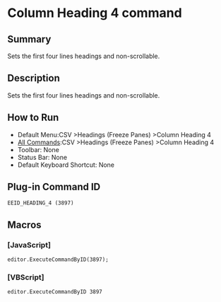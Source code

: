 # Column Heading 4 command

## Summary

Sets the first four lines headings and non-scrollable.

## Description

Sets the first four lines headings and non-scrollable.

## How to Run

- Default Menu:CSV \>Headings (Freeze Panes) \>Column Heading 4
- [All Commands](../tools/all_commands):CSV \>Headings (Freeze Panes) \>Column Heading 4
- Toolbar: None
- Status Bar: None
- Default Keyboard Shortcut: None

## Plug-in Command ID

```
EEID_HEADING_4 (3897)```

## Macros

### \[JavaScript\]

```
editor.ExecuteCommandByID(3897);
```

### \[VBScript\]

```
editor.ExecuteCommandByID 3897
```
